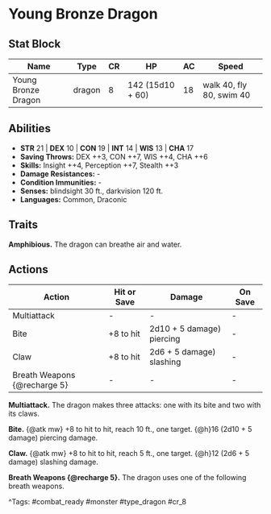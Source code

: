 # Young Bronze Dragon

## Stat Block

| Name | Type | CR | HP | AC | Speed |
|------|------|----|----|----|-------|
| Young Bronze Dragon | dragon | 8 | 142 (15d10 + 60) | 18 | walk 40, fly 80, swim 40 |

## Abilities

- **STR** 21 | **DEX** 10 | **CON** 19 | **INT** 14 | **WIS** 13 | **CHA** 17
- **Saving Throws:** DEX ++3, CON ++7, WIS ++4, CHA ++6  
- **Skills:** Insight ++4, Perception ++7, Stealth ++3  
- **Damage Resistances:** -  
- **Condition Immunities:** -  
- **Senses:** blindsight 30 ft., darkvision 120 ft.  
- **Languages:** Common, Draconic

## Traits

**Amphibious.** The dragon can breathe air and water.


## Actions

| Action | Hit or Save | Damage | On Save |
|--------|--------------|--------|----------|
| Multiattack | - | - | - |
| Bite | +8 to hit | 2d10 + 5 damage) piercing | - |
| Claw | +8 to hit | 2d6 + 5 damage) slashing | - |
| Breath Weapons {@recharge 5} | - | - | - |

**Multiattack.** The dragon makes three attacks: one with its bite and two with its claws.

**Bite.** {@atk mw} +8 to hit to hit, reach 10 ft., one target. {@h}16 (2d10 + 5 damage) piercing damage.

**Claw.** {@atk mw} +8 to hit to hit, reach 5 ft., one target. {@h}12 (2d6 + 5 damage) slashing damage.

**Breath Weapons {@recharge 5}.** The dragon uses one of the following breath weapons.


^Tags: #combat_ready #monster #type_dragon #cr_8